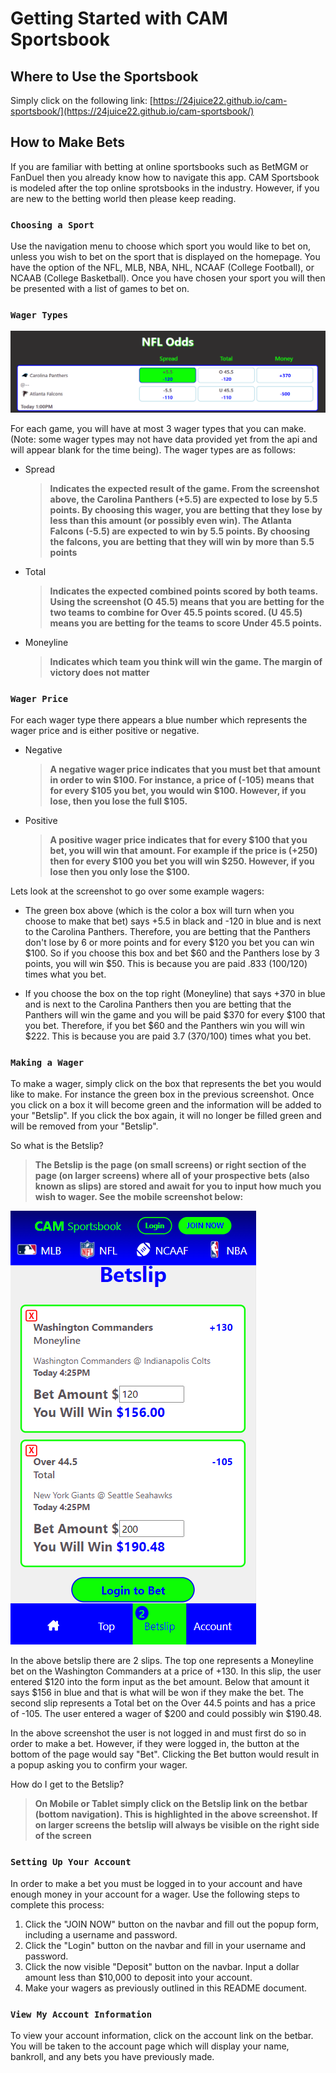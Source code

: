 # Getting Started with CAM Sportsbook

## Where to Use the Sportsbook

Simply click on the following link: [https://24juice22.github.io/cam-sportsbook/](https://24juice22.github.io/cam-sportsbook/)

## How to Make Bets

If you are familiar with betting at online sportsbooks such as BetMGM or FanDuel then you already know how to navigate this app. CAM Sportsbook is modeled after the top online sprotsbooks in the industry. However, if you are new to the betting world then please keep reading.

### `Choosing a Sport`

Use the navigation menu to choose which sport you would like to bet on, unless you wish to bet on the sport that is displayed on the homepage. You have the option of the NFL, MLB, NBA, NHL, NCAAF (College Football), or NCAAB (College Basketball). Once you have chosen your sport you will then be presented with a list of games to bet on.

### `Wager Types`

![Sportsbook Screenshot](./src/images/readMe/wager-type.png)

For each game, you will have at most 3 wager types that you can make. (Note: some wager types may not have data provided yet from the api and will appear blank for the time being). The wager types are as follows:

- Spread

  > **Indicates the expected result of the game. From the screenshot above, the Carolina Panthers (+5.5) are expected to lose by 5.5 points. By choosing this wager, you are betting that they lose by less than this amount (or possibly even win). The Atlanta Falcons (-5.5) are expected to win by 5.5 points. By choosing the falcons, you are betting that they will win by more than 5.5 points**

- Total

  > **Indicates the expected combined points scored by both teams. Using the screenshot (O 45.5) means that you are betting for the two teams to combine for Over 45.5 points scored. (U 45.5) means you are betting for the teams to score Under 45.5 points.**

- Moneyline
  > **Indicates which team you think will win the game. The margin of victory does not matter**

### `Wager Price`

For each wager type there appears a blue number which represents the wager price and is either positive or negative.

- Negative

  > **A negative wager price indicates that you must bet that amount in order to win $100. For instance, a price of (-105) means that for every $105 you bet, you would win $100. However, if you lose, then you lose the full $105.**

- Positive
  > **A positive wager price indicates that for every $100 that you bet, you will win that amount. For example if the price is (+250) then for every $100 you bet you will win $250. However, if you lose then you only lose the $100.**

Lets look at the screenshot to go over some example wagers:

- The green box above (which is the color a box will turn when you choose to make that bet) says +5.5 in black and -120 in blue and is next to the Carolina Panthers. Therefore, you are betting that the Panthers don't lose by 6 or more points and for every $120 you bet you can win $100. So if you choose this box and bet $60 and the Panthers lose by 3 points, you will win $50. This is because you are paid .833 (100/120) times what you bet.

- If you choose the box on the top right (Moneyline) that says +370 in blue and is next to the Carolina Panthers then you are betting that the Panthers will win the game and you will be paid $370 for every $100 that you bet. Therefore, if you bet $60 and the Panthers win you will win $222. This is because you are paid 3.7 (370/100) times what you bet.

### `Making a Wager`

To make a wager, simply click on the box that represents the bet you would like to make. For instance the green box in the previous screenshot. Once you click on a box it will become green and the information will be added to your "Betslip". If you click the box again, it will no longer be filled green and will be removed from your "Betslip".

So what is the Betslip?

> **The Betslip is the page (on small screens) or right section of the page (on larger screens) where all of your prospective bets (also known as slips) are stored and await for you to input how much you wish to wager. See the mobile screenshot below:**

![Betslip Screenshot](./src/images/readMe/betslip.png)

In the above betslip there are 2 slips. The top one represents a Moneyline bet on the Washington Commanders at a price of +130. In this slip, the user entered $120 into the form input as the bet amount. Below that amount it says $156 in blue and that is what will be won if they make the bet. The second slip represents a Total bet on the Over 44.5 points and has a price of -105. The user entered a wager of $200 and could possibly win $190.48.

In the above screenshot the user is not logged in and must first do so in order to make a bet. However, if they were logged in, the button at the bottom of the page would say "Bet". Clicking the Bet button would result in a popup asking you to confirm your wager.

How do I get to the Betslip?

> **On Mobile or Tablet simply click on the Betslip link on the betbar (bottom navigation). This is highlighted in the above screenshot. If on larger screens the betslip will always be visible on the right side of the screen**

### `Setting Up Your Account`

In order to make a bet you must be logged in to your account and have enough money in your account for a wager. Use the following steps to complete this process:

1. Click the "JOIN NOW" button on the navbar and fill out the popup form, including a username and password.
2. Click the "Login" button on the navbar and fill in your username and password.
3. Click the now visible "Deposit" button on the navbar. Input a dollar amount less than $10,000 to deposit into your account.
4. Make your wagers as previously outlined in this README document.

### `View My Account Information`

To view your account information, click on the account link on the betbar. You will be taken to the account page which will display your name, bankroll, and any bets you have previously made.
